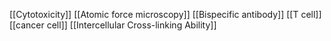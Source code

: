 [[Cytotoxicity]]
[[Atomic force microscopy]]
[[Bispecific antibody]]
[[T cell]]
[[cancer cell]]
[[Intercellular Cross-linking Ability]]
